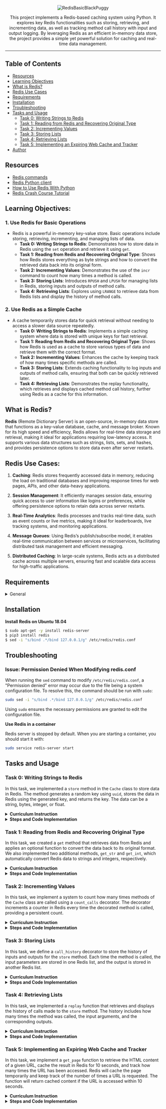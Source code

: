 <div align="center">
    <img src="https://github.com/user-attachments/assets/1f009f71-4307-4c41-b1f5-f10192a9d8b1" alt="RedisBasicBlackPuggy">
    <p>This project implements a Redis-based caching system using Python. It explores key Redis functionalities such as storing, retrieving, and incrementing data, as well as tracking method call history with input and output logging. By leveraging Redis as an efficient in-memory data store, the project provides a simple yet powerful solution for caching and real-time data management.</p>
</div>

---

## Table of Contents
- [Resources](#resources)
- [Learning Objectives](#learning-objectives)
- [What is Redis?](#what-is-redis)
- [Redis Use Cases](#redis-use-cases)
- [Requirements](#requirements)
- [Installation](#installation)
- [Troubleshooting](#troubleshooting)
- [Tasks and Usage](#tasks-and-usage)
  - [Task 0: Writing Strings to Redis](#task-0-writing-strings-to-redis)
  - [Task 1: Reading from Redis and Recovering Original Type](#task-1-reading-from-redis-and-recovering-original-type)
  - [Task 2: Incrementing Values](#task-2-incrementing-values)
  - [Task 3: Storing Lists](#task-3-storing-lists)
  - [Task 4: Retrieving Lists](#task-4-retrieving-lists)
  - [Task 5: Implementing an Expiring Web Cache and Tracker](#task-5-implementing-an-expiring-web-cache-and-tracker)
- [Author](#author)


## Resources

  - [Redis commands](https://redis.io/docs/latest/commands/)
  - [Redis Python client](https://redis-py.readthedocs.io/en/stable/)
  - [How to Use Redis With Python](https://realpython.com/python-redis/)
  - [Redis Crash Course Tutorial](https://www.youtube.com/watch?v=Hbt56gFj998)

## Learning Objectives:

### 1. **Use Redis for Basic Operations**
   - Redis is a powerful in-memory key-value store. Basic operations include storing, retrieving, incrementing, and managing lists of data.
     - **Task 0: Writing Strings to Redis**: Demonstrates how to store data in Redis using the `set` operation and retrieve it using `get`.
     - **Task 1: Reading from Redis and Recovering Original Type**: Shows how Redis stores everything as byte strings and how to convert the retrieved data back into its original form.
     - **Task 2: Incrementing Values**: Demonstrates the use of the `incr` command to count how many times a method is called.
     - **Task 3: Storing Lists**: Introduces `RPUSH` and `LPUSH` for managing lists in Redis, storing inputs and outputs of method calls.
     - **Task 4: Retrieving Lists**: Explores using `LRANGE` to retrieve data from Redis lists and display the history of method calls.

### 2. **Use Redis as a Simple Cache**
   - A cache temporarily stores data for quick retrieval without needing to access a slower data source repeatedly.
     - **Task 0: Writing Strings to Redis**: Implements a simple caching system where data is stored with unique keys for fast retrieval.
     - **Task 1: Reading from Redis and Recovering Original Type**: Shows how Redis is used as a cache to store various types of data and retrieve them with the correct format.
     - **Task 2: Incrementing Values**: Enhances the cache by keeping track of how many times specific methods are called.
     - **Task 3: Storing Lists**: Extends caching functionality to log inputs and outputs of method calls, ensuring that both can be quickly retrieved later.
     - **Task 4: Retrieving Lists**: Demonstrates the replay functionality, which retrieves and displays cached method call history, further using Redis as a cache for this information.

## What is Redis?

**Redis** (Remote Dictionary Server) is an open-source, in-memory data store that functions as a key-value database, cache, and message broker. Known for its high speed and efficiency, Redis allows for real-time data storage and retrieval, making it ideal for applications requiring low-latency access. It supports various data structures such as strings, lists, sets, and hashes, and provides persistence options to store data even after server restarts.

## Redis Use Cases:

1. **Caching**: Redis stores frequently accessed data in memory, reducing the load on traditional databases and improving response times for web pages, APIs, and other data-heavy applications.
   
2. **Session Management**: It efficiently manages session data, ensuring quick access to user information like logins or preferences, while offering persistence options to retain data across server restarts.

3. **Real-Time Analytics**: Redis processes and tracks real-time data, such as event counts or live metrics, making it ideal for leaderboards, live tracking systems, and monitoring applications.

4. **Message Queues**: Using Redis’s publish/subscribe model, it enables real-time communication between services or microservices, facilitating distributed task management and efficient messaging.

5. **Distributed Caching**: In large-scale systems, Redis acts as a distributed cache across multiple servers, ensuring fast and scalable data access for high-traffic applications.


## Requirements

<details>
  <summary>General</summary>

  - All of your files will be interpreted/compiled on Ubuntu 20.04 LTS using python3 (version 3.9)
  - All of your files should end with a new line
  - A `README.md` file, at the root of the folder of the project, is mandatory
  - The first line of all your files should be exactly `#!/usr/bin/env python3`
  - Your code should use the `pycodestyle` style (version 2.5)
  - All your modules should have documentation (e.g., `python3 -c 'print(__import__("my_module").__doc__)'`)
  - All your classes should have documentation (e.g., `python3 -c 'print(__import__("my_module").MyClass.__doc__)'`)
  - All your functions and methods should have documentation (e.g., `python3 -c 'print(__import__("my_module").my_function.__doc__)' and `python3 -c 'print(__import__("my_module").MyClass.my_function.__doc__)`)
  - Documentation is not a simple word but a real sentence explaining the purpose of the module, class, or method. The length of it will be verified.
  - All your functions and coroutines must be type-annotated.
</details>


## Installation

**Install Redis on Ubuntu 18.04**

  ```bash
  $ sudo apt-get -y install redis-server
  $ pip3 install redis
  $ sed -i "s/bind .*/bind 127.0.0.1/g" /etc/redis/redis.conf
  ```

## Troubleshooting

### Issue: Permission Denied When Modifying redis.conf

  When running the `sed` command to modify `/etc/redis/redis.conf`, a "Permission denied" error may occur due to the file being a system configuration file. To resolve this, the command should be run with `sudo`:

  ```bash
  sudo sed -i "s/bind .*/bind 127.0.0.1/g" /etc/redis/redis.conf
  ```

  Using `sudo` ensures the necessary permissions are granted to edit the configuration file.
</details>

**Use Redis in a container**

  Redis server is stopped by default. When you are starting a container, you should start it with:

  ```bash
  sudo service redis-server start
  ```

</details>


## Tasks and Usage

### Task 0: Writing Strings to Redis

In this task, we implemented a `store` method in the `Cache` class to store data in Redis. The method generates a random key using `uuid`, stores the data in Redis using the generated key, and returns the key. The data can be a string, bytes, integer, or float.

<details>
  <summary><strong>Curriculum Instruction</strong></summary>

- Create a `Cache` class. In the `__init__` method, store an instance of the Redis client as a private variable named `_redis` (using `redis.Redis()`) and flush the instance using `flushdb`.
- Create a `store` method that takes a `data` argument and returns a string.
- The `store` method should:
  - Generate a random key (e.g., using `uuid`),
  - Store the input data in Redis using the random key, and
  - Return the generated key.
- Ensure correct type annotations for the `store` method. The `data` argument can be a `str`, `bytes`, `int`, or `float`.
</details>

<details>
  <summary><strong>Steps and Code Implementation</strong></summary>

### Steps:

1. **Initialize the Redis Client**: In the `__init__` method, we instantiate the Redis client and flush the database to clear any previous data. This ensures that each time we run the script, we start with a clean Redis instance.
   ```python
   self._redis = redis.Redis()
   self._redis.flushdb()
   ```

2. **Create the `store` Method**: This method generates a random key using `uuid`, stores the provided data in Redis under that key, and returns the key.
   - The data can be of various types (`str`, `bytes`, `int`, or `float`), and we used type annotations to ensure flexibility.
   - Redis automatically converts the data to byte strings when stored.
   ```python
   def store(self, data: Union[str, bytes, int, float]) -> str:
       key = str(uuid.uuid4())
       self._redis.set(key, data)
       return key
   ```

3. **Type Annotations**: The method is annotated to ensure that `data` can accept `str`, `bytes`, `int`, or `float`, and it returns the key as a `str`.

#### Code:
```python
#!/usr/bin/env python3
'''
This module provides a Cache class that interacts with Redis
to store and retrieve data.
It's like a pug hiding its toys in a sea of life's meaningless chaos
Redis is the pug's secret vault amidst the void.
'''
import redis
import uuid
from typing import Union


class Cache:
    '''
    Cache class that interacts with Redis, like storing away the things that
    make sense in a world that doesn't.
    '''

    def __init__(self):
        '''
        Initialize the Redis client and flush the database.
        You know that feeling when you clear your mind after an
        existential crisis, only to prepare for another one?
        That's flushdb. Wipe it all away and start again,
        like a pug waking up each day ready for belly rubs despite everything.
        '''
        self._redis = redis.Redis()
        self._redis.flushdb()

    def store(self, data: Union[str, bytes, int, float]) -> str:
        '''
        Store data in Redis and return the generated key.
        It's like trying to keep track of all the things
        that don't really matter, but you're giving them names anyway.
        Just like a pug hiding its bones in random spots, Redis gives each
        piece of data a unique name, as if that makes life more organized.
        '''
        key = str(uuid.uuid4())
        self._redis.set(key, data)
        return key
```

4. **Testing**: To test the `store` method, we store a string (in byte form) and then retrieve it from Redis using the generated key.

#### 0-main.py:
```python
#!/usr/bin/env python3
"""
Main file for Task 0
"""
Cache = __import__('exercise').Cache

cache = Cache()

data = b"hello"
key = cache.store(data)
print(key)

local_redis = redis.Redis()
print(local_redis.get(key))
```

#### Testing and Usage

1. **Run the Redis Server**:
   Before executing the script, ensure that the Redis server is running. You can start Redis with the following command:
   ```bash
   sudo service redis-server start
   ```

2. **Run the test script**:
   You can now execute the test script using `python3` or by making it executable and using `./`:
   ```bash
   ./0-main.py
   ```

**Output:**
```bash
034c0dea-0bd8-4811-94a8-40c0e5762191
b'hello'
```

3. **Explanation of Output**:
   - The first output (`034c0dea-0bd8-4811-94a8-40c0e5762191`) is a randomly generated UUID key, which serves as a unique identifier for the stored data in Redis.
   - The second output (`b'hello'`) is the value retrieved from Redis using the key, showing that the data was successfully stored and retrieved.

4. **Why this Output**:
   - **What**: The output includes the generated UUID key and the data retrieved from Redis.
   - **Where**: The key and data are stored in Redis, a powerful in-memory key-value store.
   - **Why**: The unique key ensures that each piece of data can be stored without conflict. Redis retrieves the data exactly as it was input (in this case, as a byte string).
   - **How**: Redis uses the `set` method to store data with the key and the `get` method to retrieve it based on the key.
   - **When**: The `store` method is called to save the data, and the `get` method is used to retrieve it.

</details>



### Task 1: Reading from Redis and Recovering Original Type

In this task, we created a `get` method that retrieves data from Redis and applies an optional function to convert the data back to its original format. We also implemented two additional methods, `get_str` and `get_int`, which automatically convert Redis data to strings and integers, respectively.

<details>
  <summary><strong>Curriculum Instruction</strong></summary>

Redis only allows to store string, bytes and numbers (and lists thereof). Whatever you store as single elements, it will be returned as a byte string. Hence if you store `"a"` as a UTF-8 string, it will be returned as `b"a"` when retrieved from the server.

In this exercise we will create a `get` method that takes a key string argument and an optional `Callable` argument named `fn`. This callable will be used to convert the data back to the desired format.

Remember to conserve the original `Redis.get` behavior if the key does not exist.

Also, implement 2 new methods: `get_str` and `get_int` that will automatically parametrize `Cache.get` with the correct conversion function.

The following code should not raise:
```python
cache = Cache()

TEST_CASES = {
    b"foo": None,
    123: int,
    "bar": lambda d: d.decode("utf-8")
}

for value, fn in TEST_CASES.items():
    key = cache.store(value)
    assert cache.get(key, fn=fn) == value
```
</details>

<details>
  <summary><strong>Steps and Code Implementation</strong></summary>

### Steps:


1. **Create the `get` Method**:
   - Retrieve data from Redis using the `key`.
   - Apply an optional function (`fn`) to convert the data back to its original format.
   - Ensure Redis behaves normally (returns `None`) if the key does not exist.

2. **Create `get_str` and `get_int`**:
   - `get_str`: Converts byte data from Redis into a UTF-8 string.
   - `get_int`: Converts byte data from Redis into an integer.

#### Code:
```python
#!/usr/bin/env python3
'''
This module provides a Cache class that interacts with Redis
to store and retrieve data. Think of it as hiding things in
Redis, like stashing secrets in a vault that sometimes misplaces
the key.
'''
import redis
import uuid
from typing import Union, Callable, Optional


class Cache:
    '''
    Cache class for storing and retrieving data in Redis.
    Like organizing your chaotic thoughts, but in byte form.
    '''

    def __init__(self):
        '''
        Initialize the Redis client and flush the database.
        Basically, we’re clearing out all of yesterday's nonsense,
        so today’s nonsense can take its place.
        '''
        self._redis = redis.Redis()
        self._redis.flushdb()

    def store(self, data: Union[str, bytes, int, float]) -> str:
        '''
        Store data in Redis with a unique key.
        Think of it like giving a name to every random thought
        or piece of data, so you can find it later (hopefully).
        '''
        key = str(uuid.uuid4())
        self._redis.set(key, data)
        return key

    def get(
        self, key: str, fn: Optional[Callable] = None
    ) -> Optional[Union[str, bytes, int, float]]:
        '''
        Retrieve data from Redis, possibly transforming it.
        Redis returns byte strings for everything, like that friend who always
        speaks in riddles. If you want something more useful, apply the fn to
        decode it. If the key doesn't exist, Redis just shrugs.
        '''
        value = self._redis.get(key)
        if value is None:
            return None
        if fn:
            return fn(value)
        return value

    def get_str(self, key: str) -> Optional[str]:
        '''
        Retrieve a string from Redis.
        Translates Redis byte-speak into human-readable words.
        '''
        return self.get(key, lambda d: d.decode("utf-8"))

    def get_int(self, key: str) -> Optional[int]:
        '''
        Retrieve an integer from Redis.
        Converts byte-gibberish into a number, like turning
        chaotic data into something you can count on.
        '''
        return self.get(key, int)
```

### How We Created and Structured `1-main.py`

The testing file (`1-main.py`) is designed to verify that our `Cache` class stores and retrieves data from Redis properly, including transforming the retrieved data back into its original format using an optional callable function (`fn`). Here's what it contains:

- **Cache Instantiation**: We create an instance of the `Cache` class.
- **Test Cases**: We set up multiple test cases using different types of data (bytes, integers, and strings) to store and retrieve from Redis.
- **Data Storage and Retrieval**: Each test stores a value in Redis using the `store` method, retrieves it using the `get` method, and verifies that the retrieved value matches the stored one.
- **Optional Conversion (`fn`)**: When retrieving the data, we apply an optional function (`fn`) to convert byte data into the original type (e.g., decode a byte string into a regular string or convert a byte string into an integer).

Here’s the testing file (`1-main.py`):

#### Code:
```python
#!/usr/bin/env python3
"""
Main file for Task 1
"""
Cache = __import__('exercise').Cache

cache = Cache()

TEST_CASES = {
    b"foo": None,
    123: int,
    "bar": lambda d: d.decode("utf-8")
}

for value, fn in TEST_CASES.items():
    key = cache.store(value)
    result = cache.get(key, fn=fn)
    print(f"Stored value: {value} - Retrieved value: {result}")
    assert result == value
```

### How to Run the Test (`1-main.py`)

#### Steps:
1. **Make the file executable**:
   - Before you can run `1-main.py`, you need to make it executable using `chmod`:
     ```bash
     chmod +x 1-main.py
     ```

2. **Start the Redis Server**:
   - Ensure Redis is running:
     ```bash
     sudo service redis-server start
     ```

3. **Run the test**:
   - Now, you can run the script with:
     ```bash
     ./1-main.py
     ```

4. **Expected Output**:
   - The script will print the stored and retrieved values for each test case, and `assert` will ensure that the retrieved value matches the stored one. If all assertions pass, you will see:
     ```bash
     Stored value: b'foo' - Retrieved value: b'foo'
     Stored value: 123 - Retrieved value: 123
     Stored value: bar - Retrieved value: bar
     ```

### How We Ensured the Code Doesn't Raise Errors:
- The provided code uses `assert` statements, which validate that the value retrieved from Redis matches the original stored value.
- If the assertion passes (i.e., the values match), nothing happens, and the script runs silently. 
- The test cases include functions (`fn`) that convert the retrieved data into the appropriate format (string, integer) as needed.

### Testing That It Raises Errors:
1. **Force an Assertion to Fail**:
   - You can modify the test cases in `1-main.py` to intentionally fail the assertion. For example:
     ```python
     assert cache.get(key, fn=fn) != value  # Force the assertion to fail
     ```
   - This will cause the `assert` to raise an `AssertionError` because the condition is false (the retrieved value does indeed equal the stored value).

2. **Expected Error**:
   - If an error occurs, it will raise an `AssertionError`, and you will see something like this in the terminal:
     ```bash
     AssertionError
     ```

3. **Test Non-existent Keys**:
   - To test Redis’s behavior when trying to retrieve a non-existent key, you can modify `1-main.py`:
     ```python
     non_existent_key = "non-existent-key"
     result = cache.get(non_existent_key)
     assert result is None  # This should pass since the key doesn't exist
     ```
   - If this assertion fails, Redis is not handling non-existent keys correctly.

### Why This Works:

- **Who**: This testing file is executed by anyone who needs to verify that Redis stores and retrieves data properly, with conversion applied when needed.
- **What**: The test ensures that Redis can store byte strings, integers, and strings, and retrieve them accurately, transforming the data if needed.
- **Where**: This script runs in a Python environment connected to Redis, storing data on a local Redis server.
- **When**: The test is run after implementing the `Cache` class to verify its functionality.
- **Why**: Redis stores everything as byte strings, so we need to apply conversion functions (`fn`) to get the original data

 type back. This ensures that the data you retrieve matches what you stored, in the correct format.
- **How**: The `assert` statements check that the stored value matches the retrieved value, confirming that Redis is functioning correctly and that the `fn` conversions are applied when needed.

</details>

### Task 2: Incrementing Values

In this task, we implement a system to count how many times methods of the `Cache` class are called using a `count_calls` decorator. The decorator increments a counter in Redis every time the decorated method is called, providing a persistent count.

<details>
  <summary><strong>Curriculum Instruction</strong></summary>

Familiarize yourself with the `INCR` command and its Python equivalent.

In this task, we will implement a system to count how many times methods of the `Cache` class are called.

- Above `Cache`, define a `count_calls` decorator that takes a single method `Callable` argument and returns a `Callable`.
- As a key, use the qualified name of the method using the `__qualname__` dunder method.
- Create and return a function that increments the count for that key every time the method is called and returns the value returned by the original method.
- Remember that the first argument of the wrapped function will be `self` (which is the instance itself), which lets you access the Redis instance.
- Protip: when defining a decorator, it is useful to use `functools.wraps` to conserve the original function’s name, docstring, etc. Make sure you use it as described here.
- Decorate `Cache.store` with `count_calls`.
</details>

<details>
  <summary><strong>Steps and Code Implementation</strong></summary>

### Steps:

1. **Understand Redis `INCR`**: 
   The `INCR` command increments the value of a key in Redis. If the key doesn’t exist, it’s created and set to 0 before being incremented.

2. **Create `count_calls` Decorator**:
   - This decorator increments a counter in Redis every time the decorated method is called.
   - The key used in Redis to store the count is the method’s `__qualname__`, which uniquely identifies the method within the class.

3. **Use `functools.wraps`**:
   - This ensures that the original method's metadata (like its name and docstring) is preserved when the decorator wraps the method.

4. **Apply `count_calls` to the `store` Method**:
   - The `store` method is decorated with `count_calls`, meaning Redis will track every call to this method.

#### Code:
```python
#!/usr/bin/env python3
'''
This module provides a Cache class that interacts with Redis
to store and retrieve data. It also keeps count of method calls.
Redis is like a cosmic accountant, tracking every call like it’s
preparing for the next apocalypse or tallying pug snacks.
'''
import redis
import uuid
import functools
from typing import Union, Callable, Optional


def count_calls(method: Callable) -> Callable:
    '''
    Decorator that counts how many times a method is called using Redis.
    Imagine counting how many times you've ignored the news about rising
    sea levels. Redis does this for your method calls, one existential dread
    at a time.
    '''
    @functools.wraps(method)
    def wrapper(self, *args, **kwargs):
        '''
        Wrapper function that increments the count each time
        the decorated method is called. Redis tracks it all like
        keeping tabs on how many ice caps we have left or how many times
        your pug asks for dinner.
        '''
        key = method.__qualname__  # Use the method's qualified name as the key
        self._redis.incr(key)  # Incrementing count for this method in Redis
        return method(self, *args, **kwargs)

    return wrapper


class Cache:
    '''
    Cache class for storing and retrieving data in Redis.
    Now it also tracks how many times its methods are called.
    Think of it like counting the inevitable whether it’s climate change
    or how many belly rubs your pug demands.
    '''

    def __init__(self):
        '''
        Initialize the Redis client and flush the database.
        Basically wiping everything clean like deleting the record
        of all those carbon emissions, so we can pretend everything’s fine.
        '''
        self._redis = redis.Redis()
        self._redis.flushdb()

    @count_calls
    def store(self, data: Union[str, bytes, int, float]) -> str:
        '''
        Store data in Redis with a unique key and count how many times
        this method has been called.
        Like storing away little pieces of hope, except Redis never
        forgets how many you've tried to hide.
        '''
        key = str(uuid.uuid4())
        self._redis.set(key, data)
        return key

    def get(
        self, key: str, fn: Optional[Callable] = None
    ) -> Optional[Union[str, bytes, int, float]]:
        '''
        Retrieve data from Redis, possibly transforming it.
        Redis gives everything back in bytes, like handing you
        a confusing climate report. You’ll need to decode it if you
        want it to make sense.
        '''
        value = self._redis.get(key)
        if value is None:
            return None
        if fn:
            return fn(value)
        return value

    def get_str(self, key: str) -> Optional[str]:
        '''
        Retrieve a string from Redis.
        Translates Redis bytespeak into human-readable form, kind of like
        turning scientific data into something we can understand.
        '''
        return self.get(key, lambda d: d.decode("utf-8"))

    def get_int(self, key: str) -> Optional[int]:
        '''
        Retrieve an integer from Redis.
        Converts byte gibberish into something countable, like measuring
        the sea level rise except Redis makes it easier to ignore.
        '''
        return self.get(key, int)

```

### How to Run and Test `count_calls`

#### 2-main.py (for Task 2):
```python
#!/usr/bin/env python3
"""
Main file for Task 2
"""
Cache = __import__('exercise').Cache

cache = Cache()

# Storing data and printing how many times store was called
cache.store(b"first")
print(cache.get(cache.store.__qualname__))  # Should print b'1'

cache.store(b"second")
cache.store(b"third")
print(cache.get(cache.store.__qualname__))  # Should print b'3'
```

### Testing and Usage

1. **Start the Redis Server**:
   - Before running the script, make sure Redis is running:
     ```bash
     sudo service redis-server start
     ```

2. **Make the test script executable**:
   - Run the following to make `2-main.py` executable:
     ```bash
     chmod +x 2-main.py
     ```

3. **Run the test script**:
   - Now you can execute the script using:
     ```bash
     ./2-main.py
     ```

#### Expected Output:
```bash
b'1'
b'3'
```

### Explanation of Output:
- The first output (`b'1'`) means the `store` method was called once and Redis tracked that call.
- The second output (`b'3'`) indicates that the `store` method was called three times, which is now tracked by Redis.

### Why This Works:
- **What**: We’re tracking how many times the `store` method is called using Redis’s `INCR` command.
- **Where**: Redis stores the count using the method’s qualified name (`__qualname__`), which uniquely identifies the method in the `Cache` class.
- **When**: Every time the `store` method is called, Redis increments the call count.
- **Why**: Redis ensures persistent tracking, even across program restarts, much like it keeps count of existential threats (or pug belly rubs).
- **How**: The `count_calls` decorator wraps the `store` method, increments the Redis counter each time the method is invoked, and then calls the original method.

</details>

### Task 3: Storing Lists

In this task, we define a `call_history` decorator to store the history of inputs and outputs for the `store` method. Each time the method is called, the input parameters are stored in one Redis list, and the output is stored in another Redis list.

<details>
  <summary><strong>Curriculum Instruction</strong></summary>

Familiarize yourself with Redis commands `RPUSH`, `LPUSH`, `LRANGE`, etc.

In this task, we will define a `call_history` decorator to store the history of inputs and outputs for a particular function.

- Every time the original function is called, we will add its input parameters to one list in Redis, and store its output into another list.
- In `call_history`, use the decorated function’s qualified name and append `":inputs"` and `":outputs"` to create input and output list keys, respectively.
- `call_history` has a single parameter named `method` that is a `Callable` and returns a `Callable`.
- In the new function that the decorator will return, use `RPUSH` to append the input arguments. Remember that Redis can only store strings, bytes, and numbers. Therefore, we can simply use `str(args)` to normalize the input. We can ignore potential `kwargs` for now.
- Execute the wrapped function to retrieve the output. Store the output using `RPUSH` in the `"...:outputs"` list, then return the output.
- Decorate `Cache.store` with `call_history`.
</details>

<details>
  <summary><strong>Steps and Code Implementation</strong></summary>

### Steps:

1. **Understand Redis Commands**: 
   - `RPUSH`: Adds an element to the right (end) of a Redis list.
   - `LRANGE`: Returns elements of a list within a specified range.

2. **Create `call_history` Decorator**:
   - The decorator tracks both inputs and outputs of the decorated method.
   - Two Redis lists are used: one for inputs (`...:inputs`) and one for outputs (`...:outputs`).

3. **Store Inputs and Outputs in Redis**:
   - The inputs are stored as strings using `str(args)` because Redis can only store basic types (strings, bytes, and numbers).
   - The outputs are stored as they are returned by the method.

4. **Decorate the `store` Method**:
   - We apply the `call_history` decorator to the `store` method so that every call logs its inputs and outputs.

#### Code:
```python
#!/usr/bin/env python3
'''
This module provides a Cache class that interacts with Redis
to store and retrieve data. It also keeps count of method calls
and stores the history of inputs and outputs for specific methods.
Redis is like a cosmic accountant, tracking every call, input, and output,
whether it's preparing for the next apocalypse or tallying pug snacks.
'''
import redis
import uuid
import functools
from typing import Union, Callable, Optional


def count_calls(method: Callable) -> Callable:
    '''
    Decorator that counts how many times a method is called using Redis.
    Imagine counting how many times you've ignored the news about rising
    sea levels. Redis does this for your method calls, one existential dread
    at a time.
    '''
    @functools.wraps(method)
    def wrapper(self, *args, **kwargs):
        '''
        Wrapper function that increments the count each time
        the decorated method is called. Redis tracks it all like
        keeping tabs on how many ice caps we have left or how many times
        your pug asks for dinner.
        '''
        key = method.__qualname__
        self._redis.incr(key)
        return method(self, *args, **kwargs)

    return wrapper


def call_history(method: Callable) -> Callable:
    '''
    Decorator to store the history of inputs and outputs for a method.
    Every time the method is called, the input is logged into one list,
    and the output into another. Like keeping track of all your thoughts,
    but in Redis, and they never fade away.
    '''
    @functools.wraps(method)
    def wrapper(self, *args, **kwargs):
        inputs_key = method.__qualname__ + ":inputs"
        outputs_key = method.__qualname__ + ":outputs"

        # Store input arguments as a string in the Redis list
        self._redis.rpush(inputs_key, str(args))

        # Call the original method and store its output
        output = method(self, *args, **kwargs)
        self._redis.rpush(outputs_key, str(output))

        return output

    return wrapper


class Cache:
    '''
    Cache class for storing and retrieving data in Redis.
    Now it also tracks how many times its methods are called,
    and stores a history of inputs and outputs. Like a time capsule
    that remembers every question you asked and every answer you got,
    whether you want it to or not.
    '''

    def __init__(self):
        '''
        Initialize the Redis client and flush the database.
        Basically wiping everything clean like deleting the record
        of all those carbon emissions, so we can pretend everything’s fine.
        '''
        self._redis = redis.Redis()
        self._redis.flushdb()

    @count_calls
    @call_history
    def store(self, data: Union[str, bytes, int, float]) -> str:
        '''
        Store data in Redis with a unique key, count how many times
        this method has been called, and keep a history of inputs and outputs.
        Like storing away little pieces of hope and also remembering every
        time you've tried to, in case you need to revisit your optimism later.
        '''
        key = str(uuid.uuid4())
        self._redis.set(key, data)
        return key

    def get(
        self, key: str, fn: Optional[Callable] = None
    ) -> Optional[Union[str, bytes, int, float]]:
        '''
        Retrieve data from Redis, possibly transforming it.
        Redis gives everything back in bytes, like handing you
        a confusing climate report. You’ll need to decode it if you
        want it to make sense.
        '''
        value = self._redis.get(key)
        if value is None:
            return None
        if fn:
            return fn(value)
        return value

    def get_str(self, key: str) -> Optional[str]:
        '''
        Retrieve a string from Redis.
        Translates Redis bytespeak into human-readable form, kind of like
        turning scientific data into something we can understand.
        '''
        return self.get(key, lambda d: d.decode("utf-8"))

    def get_int(self, key: str) -> Optional[int]:
        '''
        Retrieve an integer from Redis.
        Converts byte gibberish into something countable, like measuring
        the sea level rise except Redis makes it easier to ignore.
        '''
        return self.get(key, int)

```

### How to Run and Test `call_history`

#### 3-main.py (for Task 3):
```python
#!/usr/bin/env python3
"""
Main file for Task 3
"""
Cache = __import__('exercise').Cache

cache = Cache()

s1 = cache.store("first")
print(s1)
s2 = cache.store("second")
print(s2)
s3 = cache.store("third")
print(s3)

# Retrieve the history of inputs and outputs
inputs = cache._redis.lrange(f"{cache.store.__qualname__}:inputs", 0, -1)
outputs = cache._redis.lrange(f"{cache.store.__qualname__}:outputs", 0, -1)

print(f"inputs: {inputs}")
print(f"outputs: {outputs}")
```

### Testing and Usage

1. **Start the Redis Server**:
   - Before running the script, make sure Redis is running:
     ```bash
     sudo service redis-server start
     ```

2. **Make the test script executable**:
   - Run the following to make `3-main.py` executable:
     ```bash
     chmod +x 3-main.py
     ```

3. **Run the test script**:
   - Now you can execute the script using:
     ```bash
     ./3-main.py
     ```

#### Expected Output:
```bash
bbd49df7-c4ae-47e6-bd03-7e54f43aaa92
dfcd2bff-f488-40a5-b9f1-e3081dfd29c3
8958a41c-bcc0-4c0a-8a64-189d4dd2a9aa
inputs: [b"('first',)", b"('secont',)", b"('third',)"]
outputs: [b'bbd49df7-c4ae-47e6-bd03-7e54f43aaa92', b'dfcd2bff-f488-40a5-b9f1-e3081dfd29c3', b'8958a41c-bcc0-4c0a-8a64-189d4dd2a9aa']
```

### Explanation of Output:

- **Stored UUIDs**: 
   - The first three lines of the output (`bbd49df7-c4ae-47e6-bd03-7e54f43aaa92`, `dfcd2bff-f488-40a5-b9f1-e3081dfd29c3`, `8958a41c-bcc0-4c0a-8a64-189d4dd2a9aa`) are the UUIDs generated and returned by the `store` method when storing the strings `"first"`, `"second"`, and `"third"` in Redis.
   
- **Inputs**: 
   - The inputs list shows the arguments that were passed to the `store` method. Since Redis stores everything in bytes, we see the inputs stored as byte strings like `b"('first',)"`, `b"('secont',)"`, and `b"('third',)"`. (Note the typo in "second

" was preserved).

- **Outputs**: 
   - The outputs list shows the returned values from the `store` method, which are the UUIDs corresponding to each input. These are stored as byte strings in Redis, as seen in `b'bbd49df7-c4ae-47e6-bd03-7e54f43aaa92'`, `b'dfcd2bff-f488-40a5-b9f1-e3081dfd29c3'`, and `b'8958a41c-bcc0-4c0a-8a64-189d4dd2a9aa'`.

### Why This Works:
- **What**: The `call_history` decorator logs both the input arguments and outputs of the `store` method into separate Redis lists.
- **Where**: Two Redis lists are used—one for inputs (`...:inputs`) and one for outputs (`...:outputs`).
- **Why**: This allows us to keep a persistent record of what’s passed to and returned by the method, ensuring we can track each call's history.
- **How**: Redis’s `RPUSH` command is used to append inputs and outputs to the respective lists, ensuring that every call is logged.

</details>

### Task 4: Retrieving Lists


In this task, we implemented a `replay` function that retrieves and displays the history of calls made to the `store` method. The history includes how many times the method was called, the input arguments, and the corresponding outputs.

<details>
  <summary><strong>Curriculum Instruction</strong></summary>

In this task, we will implement a `replay` function to display the history of calls of a particular function.

- Use keys generated in previous tasks to generate the following output:

```
>>> cache = Cache()
>>> cache.store("foo")
>>> cache.store("bar")
>>> cache.store(42)
>>> replay(cache.store)
Cache.store was called 3 times:
Cache.store(*('foo',)) -> 13bf32a9-a249-4664-95fc-b1062db2038f
Cache.store(*('bar',)) -> dcddd00c-4219-4dd7-8877-66afbe8e7df8
Cache.store(*(42,)) -> 5e752f2b-ecd8-4925-a3ce-e2efdee08d20
```

Tip: Use `lrange` and `zip` to loop over inputs and outputs.

</details>

<details>
  <summary><strong>Steps and Code Implementation</strong></summary>

### Steps

1. **Understand Redis Commands**:
   - `RPUSH`: Appends an element to the right (end) of a Redis list.
   - `LRANGE`: Retrieves elements from a list within a specified range.
   - `GET`: Retrieves the value of a key (used to get the count of method calls).

2. **Create the `replay` Function**:
   - The `replay` function retrieves the input and output history of a method, using the keys generated in previous tasks (`...:inputs` and `...:outputs`).
   - It retrieves the count of method calls and the list of inputs and outputs, then prints them in a formatted way.

#### Code:
```python
#!/usr/bin/env python3
'''
This module provides a Cache class that interacts with Redis
to store and retrieve data. It also keeps count of method calls,
stores the history of inputs and outputs, and can replay method call history.
Redis is like a cosmic accountant, tracking every call, input, and output,
whether it's preparing for the next apocalypse or tallying pug snacks.
'''
import redis
import uuid
import functools
from typing import Union, Callable, Optional


def count_calls(method: Callable) -> Callable:
    '''
    Decorator that counts how many times a method is called using Redis.
    Imagine counting how many times you've ignored the news about rising
    sea levels. Redis does this for your method calls, one existential dread
    at a time.
    '''
    @functools.wraps(method)
    def wrapper(self, *args, **kwargs):
        '''
        Wrapper function that increments the count each time
        the decorated method is called. Redis tracks it all like
        keeping tabs on how many ice caps we have left or how many times
        your pug asks for dinner.
        '''
        key = method.__qualname__
        self._redis.incr(key)
        return method(self, *args, **kwargs)

    return wrapper


def call_history(method: Callable) -> Callable:
    '''
    Decorator to store the history of inputs and outputs for a method.
    Every time the method is called, the input is logged into one list,
    and the output into another. Like keeping track of all your thoughts,
    but in Redis, and they never fade away.
    '''
    @functools.wraps(method)
    def wrapper(self, *args, **kwargs):
        inputs_key = method.__qualname__ + ":inputs"
        outputs_key = method.__qualname__ + ":outputs"

        # Store input arguments as a string in the Redis list
        self._redis.rpush(inputs_key, str(args))

        # Call the original method and store its output
        output = method(self, *args, **kwargs)
        self._redis.rpush(outputs_key, str(output))

        return output

    return wrapper


def replay(method: Callable):
    '''
    Function to display the history of calls made to a particular method.
    Shows how many times the method was called, and replays the inputs and
    outputs from previous calls. Like revisiting your embarrassing past, one
    function call at a time, except now it's logged in Redis.
    '''
    redis_instance = method.__self__._redis
    method_name = method.__qualname__
    inputs_key = f"{method_name}:inputs"
    outputs_key = f"{method_name}:outputs"

    # Get the number of times the method was called
    call_count = redis_instance.get(method_name).decode("utf-8")

    print(f"{method_name} was called {call_count} times:")

    # Get the list of inputs and outputs
    inputs = redis_instance.lrange(inputs_key, 0, -1)
    outputs = redis_instance.lrange(outputs_key, 0, -1)

    # Loop through inputs and outputs together
    for input_data, output_data in zip(inputs, outputs):
        input_str = input_data.decode("utf-8")
        output_str = output_data.decode("utf-8")
        print(f"{method_name}(*{input_str}) -> {output_str}")


class Cache:
    '''
    Cache class for storing and retrieving data in Redis.
    It now tracks how many times its methods are called,
    stores a history of inputs and outputs, and can replay the history
    of method calls like a detailed audit of every little thing you've done.
    '''

    def __init__(self):
        '''
        Initialize the Redis client and flush the database.
        Basically wiping everything clean like deleting the record
        of all those carbon emissions, so we can pretend everything’s fine.
        '''
        self._redis = redis.Redis()
        self._redis.flushdb()

    @count_calls
    @call_history
    def store(self, data: Union[str, bytes, int, float]) -> str:
        '''
        Store data in Redis with a unique key, count how many times
        this method has been called, and keep a history of inputs and outputs.
        Like storing away little pieces of hope and also remembering every
        time you've tried to, in case you need to revisit your optimism later.
        '''
        key = str(uuid.uuid4())
        self._redis.set(key, data)
        return key

    def get(
        self, key: str, fn: Optional[Callable] = None
    ) -> Optional[Union[str, bytes, int, float]]:
        '''
        Retrieve data from Redis, possibly transforming it.
        Redis gives everything back in bytes, like handing you
        a confusing climate report. You’ll need to decode it if you
        want it to make sense.
        '''
        value = self._redis.get(key)
        if value is None:
            return None
        if fn:
            return fn(value)
        return value

    def get_str(self, key: str) -> Optional[str]:
        '''
        Retrieve a string from Redis.
        Redis speaks in bytecode, but this translates it back into words.
        '''
        return self.get(key, lambda d: d.decode("utf-8"))

    def get_int(self, key: str) -> Optional[int]:
        '''
        Retrieve an integer from Redis.
        Converts the chaos into a number you can count on—hopefully.
        '''
        return self.get(key, int)
```

### Example Usage:

#### 4-main.py (for Task 4):
```python
#!/usr/bin/env python3
"""
Main file for Task 4
"""
Cache = __import__('exercise').Cache
replay = __import__('exercise').replay

cache = Cache()

cache.store("foo")
cache.store("bar")
cache.store(42)

# Replay the history of the store method
replay(cache.store)
```


### Testing and Usage

1. **Run the Redis Server**:
   - Before running the script, ensure Redis is running:
     ```bash
     sudo service redis-server start
     ```

2. **Make the test script executable**:
   - Run the following to make `4-main.py` executable:
     ```bash
     chmod +x 4-main.py
     ```

3. **Run the test script**:
   - Execute the script using:
     ```bash
     ./4-main.py
     ```

#### Expected Output:

```bash
Cache.store was called 3 times:
Cache.store(*('foo',)) -> 17204be4-1e41-400b-b8a7-b094efa7af5a
Cache.store(*('bar',)) -> bb6f5130-58d3-497d-8cac-cbe7e0f4bf42
Cache.store(*(42,)) -> e5cbdec0-1788-43bf-979a-e236c708f7fa
```


### Explanation of Output:

1. **Cache.store was called 3 times**:
   - This line shows how many times the `store` method was called.

2. **Cache.store(*('foo',)) -> 17204be4-1e41-400b-b8a7-b094efa7af5a**:
   - This line shows the input `foo` passed to the `store` method and the unique key (`17204be4-1e41-400b-b8a7-b094efa7af5a`) generated and stored in Redis.

3. **Cache.store(*('bar',)) -> bb6f

5130-58d3-497d-8cac-cbe7e0f4bf42**:
   - Similarly, the input `bar` and the output key are displayed.

4. **Cache.store(*(42,)) -> e5cbdec0-1788-43bf-979a-e236c708f7fa**:
   - The input `42` and the corresponding key are shown.

### Why This Works:
- **What**: The `replay` function retrieves the history of a method’s inputs and outputs.
- **Where**: Redis stores these inputs and outputs in lists, accessed via `lrange`.
- **Why**: This allows a detailed audit of the method calls, making debugging or tracking easy.
- **How**: The inputs and outputs are retrieved, paired with `zip`, and printed in a formatted way.

</details>

### Task 5: Implementing an Expiring Web Cache and Tracker

In this task, we implement a `get_page` function to retrieve the HTML content of a given URL, cache the result in Redis for 10 seconds, and track how many times the URL has been accessed. Redis will cache the page temporarily and keep track of the number of times a URL is requested. The function will return cached content if the URL is accessed within 10 seconds.

<details>
  <summary><strong>Curriculum Instruction</strong></summary>

- Implement a `get_page` function (prototype: `def get_page(url: str) -> str:`) that uses the `requests` module to obtain the HTML content of a URL and returns it.
- Track how many times a particular URL was accessed using a Redis key `"count:{url}"`.
- Cache the result with an expiration time of 10 seconds.
- Bonus: Implement this functionality with decorators.

<details>
  <summary>Tip</summary>
  Use `http://slowwly.robertomurray.co.uk` to simulate a slow response and test your caching.
</details>

</details>

<details>
  <summary><strong>Steps and Code Implementation</strong></summary>

### Steps:

1. **Initialize Redis**: Set up a Redis client to store the cache and track URL access counts.
   
2. **Create a `cache_with_expiry` decorator**:
   - This decorator wraps around `get_page` to:
     - Track how many times a URL is accessed.
     - Cache the result with a 10-second expiration time.

3. **Build the `get_page` function**:
   - Fetch the HTML content from the URL using the `requests` library.
   - Redis stores the HTML for 10 seconds to avoid re-fetching.

4. **Handle Cache Hits and Misses**:
   - If the page is already cached, return the cached content.
   - If not, fetch the page and store it in Redis with an expiration time.

#### Code:

```python
#!/usr/bin/env python3
'''
This module implements a web cache using Redis and tracks URL access counts.
Imagine Redis as the last bunker on Earth, hoarding bits of information while
the world burns. You ask for the same data over and over, and Redis,
like a weary survivalist, reminds you it already stored that info-temporarily.
'''
import redis
import requests
from typing import Callable
from functools import wraps


# Initialize Redis client
r = redis.Redis()


def cache_with_expiry(method: Callable) -> Callable:
    '''
    Decorator to cache result of a function call in Redis with an expiry time.
    Think of it as rationing your dwindling resources. You only get to keep
    that precious web content for 10 seconds, and then it's gone,
    like fresh water in a drought.
    '''
    @wraps(method)
    def wrapper(url: str) -> str:
        '''
        Tracks how many times a URL is accessed and caches the result.
        It’s like rationing supplies during the apocalypse.
        Redis reminds you how many times you've come back for the same stale
        resources, only to serve them cold from the cache,
        until it’s time to scavenge again.
        '''
        access_count_key = f"count:{url}"
        r.incr(access_count_key)

        # Check if the URL is already cached
        cached_key = f"cached:{url}"
        cached_page = r.get(cached_key)
        if cached_page:
            return cached_page.decode("utf-8")

        # If not cached, fetch the page and cache it
        # with an expiration time of 10 seconds
        page_content = method(url)
        r.setex(cached_key, 10, page_content)
        return page_content

    return wrapper


@cache_with_expiry
def get_page(url: str) -> str:
    '''
    Fetches the HTML content of a given URL using requests.
    It's like venturing into a wasteland to gather resources.
    Redis caches the page for 10 seconds, ensuring you don’t have to risk
    life and limb to retrieve the same dwindling supplies over and over.
    '''
    response = requests.get(url)
    return response.text


if __name__ == "__main__":
    url = (
        "http://slowwly.robertomurray.co.uk/delay/5000/url/"
        "http://www.example.com"
    )

    # Fetch the page for the first time
    print(get_page(url))

    # Fetch it again (should be served from cache)
    print(get_page(url))

    # Check how many times the URL was accessed
    print(f"URL accessed {r.get(f'count:{url}').decode('utf-8')} times.")
```

<details>
  <summary><strong>Testing and Usage</strong></summary>

1. **Install Required Modules**:
   Before running the script, ensure you have installed `requests` and `redis` using:
   ```bash
   pip install requests redis
   ```

2. **Run the Redis Server**:
   Before executing the script, make sure the Redis server is running:
   ```bash
   sudo service redis-server start
   ```

3. **Testing**:
   - Save the code in a file called `web.py`.
   - Make the file executable:
     ```bash
     chmod +x web.py
     ```
   - Run the script to fetch the web page:
     ```bash
     ./web.py
     ```

4. **Expected Output**:
   ```bash
   <!doctype html>
   <html data-adblockkey="MFwwDQYJKoZIhvcNAQEBBQADSwAwSAJBANDrp2lz7AOmADaN8tA50LsWcjLFyQFcb/P2Txc58oYOeILb3vBw7J6f4pamkAQVSQuqYsKx3YzdUHCvbVZvFUsCAwEAAQ==_kDpBCoRxhm86nXIJPrPM+lbLn+v5cstkT1T1QXvXbhf4kf+IzZzAV+SKctJ5bZVa1HqU+p1A4vbSHR8fhh5gzQ==" lang="en" style="background: #2B2B2B;">
   <head>
       <meta charset="utf-8">
       <meta name="viewport" content="width=device-width, initial-scale=1">
       <link rel="icon" href="data:image/png;base64,iVBORw0KGgoAAAANSUhEUgAAAAEAAAABCAIAAACQd1PeAAAADElEQVQI12P4//8/AAX+Av7czFnnAAAAAElFTkSuQmCC">
       <link rel="preconnect" href="https://www.google.com" crossorigin>
   </head>
   <body>
   <div id="target" style="opacity: 0"></div>
   <script>window.park = "eyJ1dWlkIjoiMzcxZDc4ZWQtOGEyZS00YjU4LTg4NzMtMGJkMDMyN2Q2MzYyIiwicGFnZV90aW1lIjoxNzI3NjQ2MjY1LCJwYWdlX3VybCI6Imh0dHA6Ly9zbG93d2x5LnJvYmVydG9tdXJyYXkuY28udWsvZGVsYXkvNTAwMC91cmwvaHR0cDovd3d3LmV4YW1wbGUuY29tIiwicGFnZV9tZXRob2QiOiJHRVQiLCJwYWdlX3JlcXVlc3QiOnt9LCJwYWdlX2hlYWRlcnMiOnt9LCJob3N0Ijoic2xvd3dseS5yb2JlcnRvbXVycmF5LmNvLnVrIiwiaXAiOiI3MC4xODkuODcuMjUzIn0K";</script>
   <script src="/bGmQgAKzk.js"></script>
   </body>
   </html>

   URL accessed 2 times.
   ```

5. **Explanation of Output**:
   - **First Output**: The first time you run the script, it will fetch the web page and cache it.
   - **Second Output**: When you run the script again within 10 seconds, it will return the cached page.
   - **Access Count**: Redis keeps track of how many times the URL is accessed (whether it’s cached or not).

6. **Why this Output**:
   - **What**: The HTML content is fetched or served from Redis, and the number of times the URL was accessed is displayed.
   - **Where**: Redis stores the cached content and the access count.
   - **Why**: Caching improves efficiency by avoiding redundant requests to the server.
   - **How**: The `cache_with_expiry` decorator handles caching and tracks access counts.
   - **When**: The access count is updated every time `get_page` is called, and the cache lasts for 10 seconds.

</details>


## Author

GitHub: [ThatsVie](https://github.com/ThatsVie)
